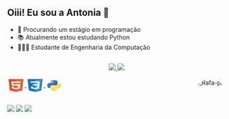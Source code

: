 ## Oiii! Eu sou a Antonia 👋

- 📜 Procurando um estágio em programação
- 📚 Atualmente estou estudando Python
- 👩🏽‍💻 Estudante de Engenharia da Computação

##

<div align="center">
  <a href="https://github.com/antoniaalves0">
  <img height="170em" src="https://github-readme-stats.vercel.app/api?username=antoniaalves0&show_icons=true&theme=dracula&include_all_commits=true&count_private=true"/>
  <img height="170em" src="https://github-readme-stats.vercel.app/api/top-langs/?username=antoniaalves0&layout=compact&langs_count=7&theme=dracula"/>
</div>
<div style="display: inline_block"><br>
  <img align="center" alt="Antonia-HTML" height="30" width="40" src="https://raw.githubusercontent.com/devicons/devicon/master/icons/html5/html5-original.svg">
  <img align="center" alt="Antonia-CSS" height="30" width="40" src="https://raw.githubusercontent.com/devicons/devicon/master/icons/css3/css3-original.svg">
  <img align="center" alt="Antonia-Python" height="30" width="40" src="https://raw.githubusercontent.com/devicons/devicon/master/icons/python/python-original.svg">
  <img align="right" alt="Rafa-pic" height="150" style="border-radius:50px;" src="http://dilemasdaivana.com.br/wp-content/uploads/2017/10/giphy-8.gif">
</div>

  ##
 
<div> 
 
 <a href="https://discord.gg/antoniaalves0#7330" target="_blank"><img src="https://img.shields.io/badge/Discord-7289DA?style=for-the-badge&logo=discord&logoColor=white" target="_blank"></a> 
  <a href = "mailto:contatoraantoniaalves242526@gmail.com"><img src="https://img.shields.io/badge/-Gmail-%23333?style=for-the-badge&logo=gmail&logoColor=white" target="_blank"></a>
  <a href="www.linkedin.com/in/antoniaalves0" target="_blank"><img src="https://img.shields.io/badge/-LinkedIn-%230077B5?style=for-the-badge&logo=linkedin&logoColor=white" target="_blank"></a> 
 
 
 
</div>
